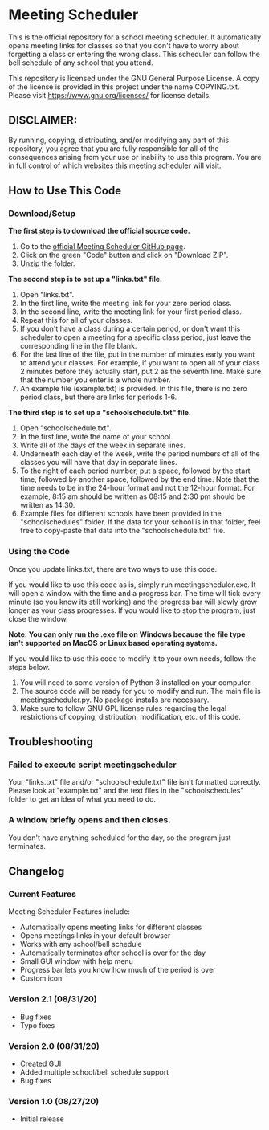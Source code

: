 # Meeting Scheduler
This is the official repository for a school meeting scheduler. It automatically opens meeting links for classes so that you don't have to worry about forgetting a class or entering the wrong class. This scheduler can follow the bell schedule of any school that you attend.

This repository is licensed under the GNU General Purpose License. A copy of the license is provided in this project under the name COPYING.txt. Please visit https://www.gnu.org/licenses/ for license details.

## DISCLAIMER:
By running, copying, distributing, and/or modifying any part of this repository, you agree that you are fully responsible for all of the consequences arising from your use or inability to use this program. You are in full control of which websites this meeting scheduler will visit.

## How to Use This Code
### Download/Setup
**The first step is to download the official source code.**
 1. Go to the [official Meeting Scheduler GitHub page](https://github.com/anshgandhi4/MeetingScheduler).
 2. Click on the green "Code" button and click on "Download ZIP".
 3. Unzip the folder.
 
**The second step is to set up a "links.txt" file.**

 1. Open "links.txt".
 2. In the first line, write the meeting link for your zero period class.
 3. In the second line, write the meeting link for your first period class.
 4. Repeat this for all of your classes.
 5. If you don't have a class during a certain period, or don't want this scheduler to open a meeting for a specific class period, just leave the corresponding line in the file blank.
 6. For the last line of the file, put in the number of minutes early you want to attend your classes. For example, if you want to open all of your class 2 minutes before they actually start, put 2 as the seventh line. Make sure that the number you enter is a whole number.
 7. An example file (example.txt) is provided. In this file, there is no zero period class, but there are links for periods 1-6.

**The third step is to set up a "schoolschedule.txt" file.**

 1. Open "schoolschedule.txt".
 2. In the first line, write the name of your school.
 3. Write all of the days of the week in separate lines.
 4. Underneath each day of the week, write the period numbers of all of the classes you will have that day in separate lines.
 5. To the right of each period number, put a space, followed by the start time, followed by another space, followed by the end time. Note that the time needs to be in the 24-hour format and not the 12-hour format. For example, 8:15 am should be written as 08:15 and 2:30 pm should be written as 14:30.
 6. Example files for different schools have been provided in the "schoolschedules" folder. If the data for your school is in that folder, feel free to copy-paste that data into the "schoolschedule.txt" file.

### Using the Code
Once you update links.txt, there are two ways to use this code.

If you would like to use this code as is, simply run meetingscheduler.exe. It will open a window with the time and a progress bar. The time will tick every minute (so you know its still working) and the progress bar will slowly grow longer as your class progresses. If you would like to stop the program, just close the window.

**Note: You can only run the .exe file on Windows because the file type isn't supported on MacOS or Linux based operating systems.**

If you would like to use this code to modify it to your own needs, follow the steps below.
 1. You will need to some version of Python 3 installed on your computer.
 2. The source code will be ready for you to modify and run. The main file is meetingscheduler.py. No package installs are necessary.
 3. Make sure to follow GNU GPL license rules regarding the legal restrictions of copying, distribution, modification, etc. of this code.

## Troubleshooting
### Failed to execute script meetingscheduler
Your "links.txt" file and/or "schoolschedule.txt" file isn't formatted correctly. Please look at "example.txt" and the text files in the "schoolschedules" folder to get an idea of what you need to do.

### A window briefly opens and then closes.
You don't have anything scheduled for the day, so the program just terminates.

## Changelog
### Current Features
Meeting Scheduler Features include:
 - Automatically opens meeting links for different classes
 - Opens meetings links in your default browser
 - Works with any school/bell schedule
 - Automatically terminates after school is over for the day
 - Small GUI window with help menu
 - Progress bar lets you know how much of the period is over
 - Custom icon
### Version 2.1 (08/31/20)
 - Bug fixes
 - Typo fixes
### Version 2.0 (08/31/20)
 - Created GUI
 - Added multiple school/bell schedule support
 - Bug fixes
### Version 1.0 (08/27/20)
 - Initial release
